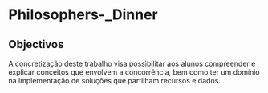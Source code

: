 # Philosophers-_Dinner

## Objectivos
  A concretização deste trabalho visa possibilitar aos alunos compreender e
  explicar conceitos que envolvem a concorrência, bem como ter um domínio
  na implementação de soluções que partilham recursos e dados.
